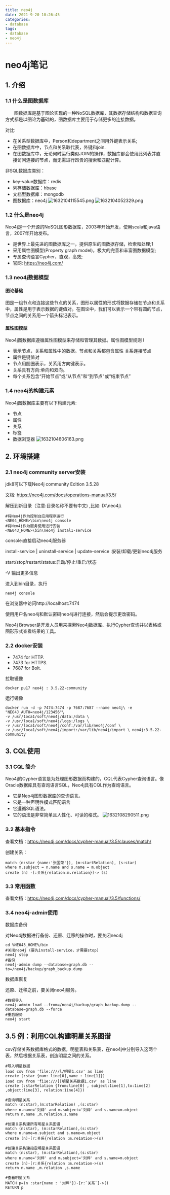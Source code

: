 ```yaml
---
title: neo4j
date: 2021-9-20 10:26:45
categories:
- database
tags:
- database
- neo4j
---
```

# neo4j笔记

## 1. 介绍
### 1.1 什么是图数据库
   &emsp;&emsp;图数据库是基于图论实现的一种NoSQL数据库，其数据存储结构和数据查询方式都是以图论为基础的，图数据库主要用于存储更多的连接数据。 

对比:
  + 在关系型数据库中，Person和department之间用外键表示关系;
  + 在图数据库中，节点和关系取代表，外键和join.
  + 在图数据库中，无论何时运行类似JOIN的操作，数据库都会使用此列表并直接访问连接的节点，而无需进行昂贵的搜索和匹配计算。

  非SQL数据库类别：
  + key-value数据库：redis
  + 列存储数据库：hbase
  + 文档型数据库：mongodb
  + 图数据库：neo4j
![1632104115545.png](https://s2.loli.net/2022/01/19/a5muXwgPYK38DGl.png)
![1632104052329.png](https://s2.loli.net/2022/01/19/CAyPXfjKVvZ6pWo.png)

### 1.2 什么是neo4j
 Neo4j是一个开源的NoSQL图形数据库，2003年开始开发，使用scala和java语言，2007年开始发布。
 + 是世界上最先进的图数据库之一，提供原生的图数据存储，检索和处理;1
 + 采用属性图模型(Property graph model)，极大的完善和丰富图数据模型;
 + 专属查询语言Cypher，直观，高效;
 + 官网: https://neo4j.com/

### 1.3 neo4j数据模型
#### 图论基础
图是一组节点和连接这些节点的关系，图形以属性的形式将数据存储在节点和关系中，属性是用于表示数据的键值对。在图论中，我们可以表示一个带有圆的节点，节点之间的关系用一个箭头标记表示。

#### 属性图模型
Neo4j图数据库遵循属性图模型来存储和管理其数据。属性图模型规则
I
+ 表示节点，关系和属性中的数据。节点和关系都包含属性
关系连接节点
+ 属性是键值对
+ 节点用圆圈表示，关系用方向键表示。
+ 关系具有方向:单向和双向。
+ 每个关系包含“开始节点"或“从节点"和“到节点"或“结束节点”

### 1.4 neo4j的构建元素
Neo4j图数据库主要有以下构建元素:
+ 节点
+ 属性
+ 关系
+ 标签
+ 数据浏览器
![1632104606163.png](https://s2.loli.net/2022/01/19/ju6icYBLh7gZnFd.png)

## 2. 环境搭建
### 2.1 neo4j community server安装
jdk8可以下载Neo4j community Edition 3.5.28

文档: https://neo4j.com/docs/operations-manual/3.5/

解压到新目录（注意:目录名称不要有中文) ,比如: D:\neo4j\


```
#将Neo4j作为控制台应用程序运行
<NE04_HOME>\bin\neo4j console
#将Neo4j作为服务使用进行安装
<NE043_HOME>\bin\neo4j instal1-service
```
console:直接启动neo4j服务器

install-service | uninstall-service | update-service :安装/卸载/更新neo4j服务

start/stop/restart/status:启动/停止/重启/状态

-V 输出更多信息

进入到bin目录，执行

` neo4j console `

在浏览器中访问http://localhost:7474

使用用户名neo4j和默认密码neo4j进行连接，然后会提示更改密码。

Neo4j Browser是开发人员用来探索Neo4j数据库、执行Cypher查询并以表格或图形形式查看结果的工具。

### 2.2 docker安装
+ 7474 for HTTP.
+ 7473 for HTTPS.
+ 7687 for Bolt.

拉取镜像

`docker pu17 neo4j : 3.5.22-community`

运行镜像
```
docker run -d -p 7474:7474 -p 7687:7687 --name neo4j\ -e "NEO4J_AUTH=neo4j/123456"\
-v /usr/1oca1/soft/neo4j/data:/data \
-v /usr/loca1/soft/neo4j/logs:/logs \
-v /usr/loca1/soft/neo4j/conf:/var/lib/neo4j/conf \
-v /usr/loca1/soft/neo4j/import:/var/lib/neo4j/import \ neo4j:3.5.22-community
```

## 3. CQL使用
### 3.1 CQL 简介
Neo4j的Cypher语言是为处理图形数据而构建的，CQL代表Cypher查询语言。像Oracle数据库具有查询语言SQL，Neo4j具有CQL作为查询语言。
+ 它是Neo4j图形数据库的查询语言。
+ 它是一种声明性模式匹配语言
+ 它遵循SQL语法。
+ 它的语法是非常简单且人性化、可读的格式。
![1632108290511.png](https://s2.loli.net/2022/01/19/1EJekp2TH7z8IGN.png)

### 3.2 基本指令
查看文档：https://neo4j.com/docs/cypher-manual/3.5/clauses/match/

创建关系：
```
match (n:star {name:'张国荣'}), (m:startRelation), (s:star)
where m.subject = n.name and s.name = m.object
create (n) -[:关系{relation:m.relation}]-> (s)
```

### 3.3 常用函数
查看文档：https://neo4j.com/docs/cypher-manual/3.5/functions/

### 3.4 neo4j-admin使用
数据库备份

对Neo4j数据进行备份、还原、迁移的操作时，要关闭neo4j
```
cd %NE043_HOME%/bin
#关闭neo4j (要先install-service，才需要stop)
neo4j stop
#备份
neo4j-admin dump --database=graph.db --to=/neo4j/backup/graph_backup.dump
```
 
数据库恢复

还原、迁移之前，要关闭neo4j服务。
```
#数据导入
neo4j-admin load --from=/neo4j/backup/graph_backup.dump --database=graph.db --force
#重启服务
neo4j start
```

## 3.5 例：利用CQL构建明星关系图谱
csv存储关系数据库格式的数据，明星表和关系表，在neo4j中分别导入这两个表，然后根据关系表，创造明星之间的关系。
```
#导入明星数据
load csv from 'file:////l/明星1.csv' as line
create (:star {num: line[0],name : 1ine[1]})
1oad csv from 'fi1e:///[[明星关系数据1.csv' as line
create (:starRelation {from:line[0] , subject:1ine[1],to:1ine[2] ,object:line[3], relation:1ine[4]})

#查询明星关系
match (n:star),(m:starRelation) ,(s:star) 
where n.name='刘烨' and m.subject='刘烨' and s.name=m.object
return n.name ,m.relation,s.name

#创建关系构建所有明星关系图谱
match (n:star), (m:starRelation),(s:star) 
where n.name=m.subject and s.name=m.object
create (n)-[r:关系{relation :m.re1ation->(s)

#创建关系构建指定明星关系图谱
match (n:star), (m:starRelation),(s:star) 
where n.name='刘烨' and m.subject='刘烨' and s.name=m.object
create (n)-[r:关系{relation :m.re1ation->(s)
return n.name ,m.relation ,s.name

#查看明星关系
MATCH p=(n :star{name : '刘烨'})-[r:`关系`]->()
RETURN p
```